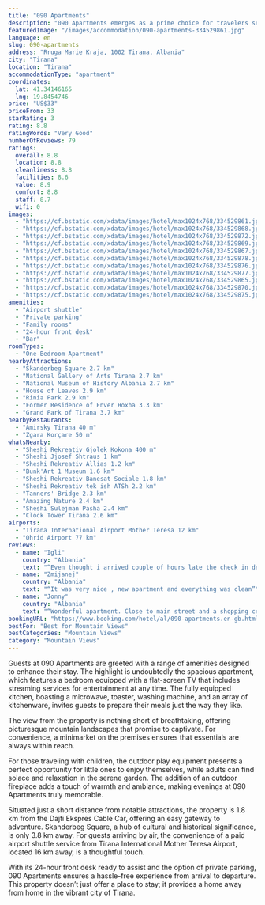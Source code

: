 ```yaml
---
title: "090 Apartments"
description: "090 Apartments emerges as a prime choice for travelers seeking comfort and convenience in the heart of Tirana."
featuredImage: "/images/accommodation/090-apartments-334529861.jpg"
language: en
slug: 090-apartments
address: "Rruga Marie Kraja, 1002 Tirana, Albania"
city: "Tirana"
location: "Tirana"
accommodationType: "apartment"
coordinates:
  lat: 41.34146165
  lng: 19.8454746
price: "US$33"
priceFrom: 33
starRating: 3
rating: 8.8
ratingWords: "Very Good"
numberOfReviews: 79
ratings:
  overall: 8.8
  location: 8.8
  cleanliness: 8.8
  facilities: 8.6
  value: 8.9
  comfort: 8.8
  staff: 8.7
  wifi: 0
images:
  - "https://cf.bstatic.com/xdata/images/hotel/max1024x768/334529861.jpg?k=b23508baede8345fa5970198ea5b76e817279dfb6ddbd4031b3753805753e85d&o=&hp=1"
  - "https://cf.bstatic.com/xdata/images/hotel/max1024x768/334529868.jpg?k=ad4b42bef3181cf00906508c4161a157ce56d27a25e1cf30fef5f5d4b2a4483a&o=&hp=1"
  - "https://cf.bstatic.com/xdata/images/hotel/max1024x768/334529872.jpg?k=4d6aa06b26d1edfc243dfe803c02d34aca8324f12162ab6e08a330a37f5097ba&o=&hp=1"
  - "https://cf.bstatic.com/xdata/images/hotel/max1024x768/334529869.jpg?k=f8c594263cd0304488d60ab1fc2d6381b69278b63333bc34d517fd61484945e8&o=&hp=1"
  - "https://cf.bstatic.com/xdata/images/hotel/max1024x768/334529867.jpg?k=ffa95d1ae91560b01a0b3cf9396cd0c27e99500d098d9d4c7a92f51813d0d6bc&o=&hp=1"
  - "https://cf.bstatic.com/xdata/images/hotel/max1024x768/334529878.jpg?k=66e41b9dd1dc60f7201da094b69140f03655e1eee8dd3667a40493ac0b057eee&o=&hp=1"
  - "https://cf.bstatic.com/xdata/images/hotel/max1024x768/334529876.jpg?k=73764bfc3b74095f198cde95f3e2ca983b20b4a1ed4c81e3eb37f475a6ddd8a5&o=&hp=1"
  - "https://cf.bstatic.com/xdata/images/hotel/max1024x768/334529877.jpg?k=fdbdc064a333a4848ef15e1fe66d21bdc979965536f638cddd29f96b52f1b221&o=&hp=1"
  - "https://cf.bstatic.com/xdata/images/hotel/max1024x768/334529865.jpg?k=81593c2bd8b56902457be956c59f202eda651c7af84529d012a27e9fa6314073&o=&hp=1"
  - "https://cf.bstatic.com/xdata/images/hotel/max1024x768/334529870.jpg?k=37e8038a8d0aad0555e42cc894ffa97e947ab010e378fde79f1119da0514ed37&o=&hp=1"
  - "https://cf.bstatic.com/xdata/images/hotel/max1024x768/334529875.jpg?k=c67d83c96de1b8fd2c38fb2dd5c9756b22d2611eb4c3fca579a0dc350ab65b34&o=&hp=1"
amenities:
  - "Airport shuttle"
  - "Private parking"
  - "Family rooms"
  - "24-hour front desk"
  - "Bar"
roomTypes:
  - "One-Bedroom Apartment"
nearbyAttractions:
  - "Skanderbeg Square 2.7 km"
  - "National Gallery of Arts Tirana 2.7 km"
  - "National Museum of History Albania 2.7 km"
  - "House of Leaves 2.9 km"
  - "Rinia Park 2.9 km"
  - "Former Residence of Enver Hoxha 3.3 km"
  - "Grand Park of Tirana 3.7 km"
nearbyRestaurants:
  - "Amirsky Tirana 40 m"
  - "Zgara Korçare 50 m"
whatsNearby:
  - "Sheshi Rekreativ Gjolek Kokona 400 m"
  - "Sheshi Jjosef Shtraus 1 km"
  - "Sheshi Rekreativ Allias 1.2 km"
  - "Bunk'Art 1 Museum 1.6 km"
  - "Sheshi Rekreativ Banesat Sociale 1.8 km"
  - "Sheshi Rekreativ tek ish ATSh 2.2 km"
  - "Tanners' Bridge 2.3 km"
  - "Amazing Nature 2.4 km"
  - "Sheshi Sulejman Pasha 2.4 km"
  - "Clock Tower Tirana 2.6 km"
airports:
  - "Tirana International Airport Mother Teresa 12 km"
  - "Ohrid Airport 77 km"
reviews:
  - name: "Igli"
    country: "Albania"
    text: "“Even thought i arrived couple of hours late the check in desk was waiting for us and it was so easy to get the keys.”"
  - name: "Zmijanej"
    country: "Albania"
    text: "“It was very nice , new apartment and everything was clean”"
  - name: "Jonny"
    country: "Albania"
    text: "“Wonderful apartment. Close to main street and a shopping center too. The host is a great guy. He kept the room for me even though i checked in around 01:00 am the next day, and he came to handover me the key. Highly recommended”"
bookingURL: "https://www.booking.com/hotel/al/090-apartments.en-gb.html?aid=8035640"
bestFor: "Best for Mountain Views"
bestCategories: "Mountain Views"
category: "Mountain Views"
---
```


Guests at 090 Apartments are greeted with a range of amenities designed to enhance their stay. The highlight is undoubtedly the spacious apartment, which features a bedroom equipped with a flat-screen TV that includes streaming services for entertainment at any time. The fully equipped kitchen, boasting a microwave, toaster, washing machine, and an array of kitchenware, invites guests to prepare their meals just the way they like.

The view from the property is nothing short of breathtaking, offering picturesque mountain landscapes that promise to captivate. For convenience, a minimarket on the premises ensures that essentials are always within reach.

For those traveling with children, the outdoor play equipment presents a perfect opportunity for little ones to enjoy themselves, while adults can find solace and relaxation in the serene garden. The addition of an outdoor fireplace adds a touch of warmth and ambiance, making evenings at 090 Apartments truly memorable.

Situated just a short distance from notable attractions, the property is 1.8 km from the Dajti Ekspres Cable Car, offering an easy gateway to adventure. Skanderbeg Square, a hub of cultural and historical significance, is only 3.8 km away. For guests arriving by air, the convenience of a paid airport shuttle service from Tirana International Mother Teresa Airport, located 16 km away, is a thoughtful touch.

With its 24-hour front desk ready to assist and the option of private parking, 090 Apartments ensures a hassle-free experience from arrival to departure. This property doesn’t just offer a place to stay; it provides a home away from home in the vibrant city of Tirana.